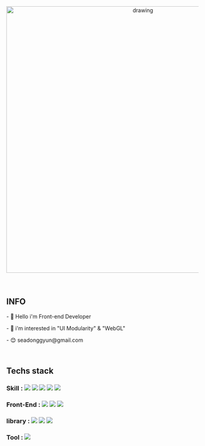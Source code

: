 <div>
  <div align="center">
  <!--     <img src="https://user-images.githubusercontent.com/84368302/188083084-332449af-5a77-4dd0-a7a2-a66e7430c8fc.gif" alt="drawing" width="300"/> -->
  <!--    <img src="https://github-production-user-asset-6210df.s3.amazonaws.com/84368302/243082457-2e53e221-ed87-4b59-8974-af2c5c0bcd90.gif" alt="drawing" width="500"/> -->
  <!--      <img src="https://github.com/seadonggyun4/seadonggyun4/assets/84368302/8884e849-a661-4df7-b1c3-327ca35377b2" alt="drawing" width="700"/>  -->
          <img src="https://github.com/seadonggyun4/seadonggyun4/assets/84368302/fcc14ae8-5071-42d0-adb0-2702e0242002" alt="drawing" width="700"/> 
  </div>

  <br>
  <br>
  <h2> INFO </h2>
    <p>- 👋 Hello i'm Front-end Developer</p>
    <p>- 👀 i'm interested in "UI Modularity" & "WebGL"</p>
    <p>- 😊 seadonggyun@gmail.com</p>
  <br/>
  
  <h2> Techs stack </h2>
  <h3>
    Skill :
      <img src="https://img.shields.io/badge/JavaScript-F7DF1E?style=flat-square&logo=JavaScript&logoColor=white" ></a>
      <img src="https://img.shields.io/badge/Css-2480E6?style=flat-square&logo=CSS3&logoColor=white" ></a>
      <img src="https://img.shields.io/badge/Html-E34F26?style=flat-square&logo=HTML5&logoColor=white" ></a>
      <img src="https://img.shields.io/badge/sass-CC6699?style=flat-square&logo=sass&logoColor=white" ></a>
      <img src="https://img.shields.io/badge/TypeScript-0769AD?style=flat-square&logo=TypeScript&logoColor=white" ></a>
  </h3>
  <h3>
    Front-End :
      <img src="https://img.shields.io/badge/Vue-4FC08D?style=flat-square&logo=Vue.js&logoColor=white" ></a>
      <img src="https://img.shields.io/badge/React-2092d8?style=flat-square&logo=React&logoColor=white" ></a>
      <img src="https://img.shields.io/badge/Next.js-121a35?style=flat-square&logo=Next.js&logoColor=white" ></a>
  </h3>
  <h3>
    library :
      <img src="https://img.shields.io/badge/Bootstrap-7952B3?style=flat-square&logo=Bootstrap&logoColor=white" ></a>
      <img src="https://img.shields.io/badge/jQuery-0769AD?style=flat-square&logo=jQuery&logoColor=white" ></a>
      <img src="https://img.shields.io/badge/Vuetify-78e6e4?style=flat-square&logo=Vuetify&logoColor=white" ></a>
  </h3>
  <h3>
    Tool :
      <img src="https://img.shields.io/badge/Storybook-FF4785?style=flat-square&logo=Storybook&logoColor=white" ></a>
  </h3>
</div>
